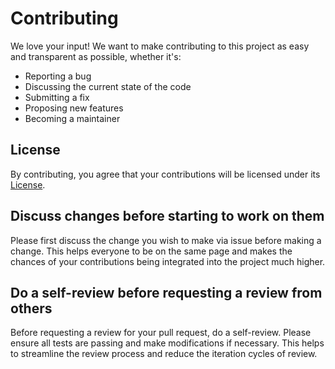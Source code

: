 # Contributing

We love your input! We want to make contributing to this project as easy and transparent as possible, whether it's:

- Reporting a bug
- Discussing the current state of the code
- Submitting a fix
- Proposing new features
- Becoming a maintainer

## License

By contributing, you agree that your contributions will be licensed under its [License](./LICENSE).

## Discuss changes before starting to work on them

Please first discuss the change you wish to make via issue before making a change.
This helps everyone to be on the same page and makes the chances of your
contributions being integrated into the project much higher.

## Do a self-review before requesting a review from others

Before requesting a review for your pull request, do a self-review.
Please ensure all tests are passing and make modifications if necessary.
This helps to streamline the review process and reduce the iteration cycles of review.
